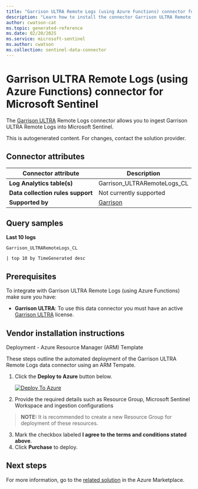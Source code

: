 ```yaml
---
title: "Garrison ULTRA Remote Logs (using Azure Functions) connector for Microsoft Sentinel"
description: "Learn how to install the connector Garrison ULTRA Remote Logs (using Azure Functions) to connect your data source to Microsoft Sentinel."
author: cwatson-cat
ms.topic: generated-reference
ms.date: 02/20/2025
ms.service: microsoft-sentinel
ms.author: cwatson
ms.collection: sentinel-data-connector
---
```


# Garrison ULTRA Remote Logs (using Azure Functions) connector for Microsoft Sentinel

The [Garrison ULTRA](https://www.garrison.com/en/garrison-ultra-cloud-platform) Remote Logs connector allows you to ingest Garrison ULTRA Remote Logs into Microsoft Sentinel.

This is autogenerated content. For changes, contact the solution provider.

## Connector attributes

| Connector attribute | Description |
| --- | --- |
| **Log Analytics table(s)** | Garrison_ULTRARemoteLogs_CL<br/> |
| **Data collection rules support** | Not currently supported |
| **Supported by** | [Garrison](https://support.ultra.garrison.com) |

## Query samples

**Last 10 logs**

   ```kusto
Garrison_ULTRARemoteLogs_CL
 
   | top 10 by TimeGenerated desc
   ```



## Prerequisites

To integrate with Garrison ULTRA Remote Logs (using Azure Functions) make sure you have: 

- **Garrison ULTRA**: To use this data connector you must have an active [Garrison ULTRA](https://www.garrison.com/en/garrison-ultra-cloud-platform) license.


## Vendor installation instructions

Deployment - Azure Resource Manager (ARM) Template

These steps outline the automated deployment of the Garrison ULTRA Remote Logs data connector using an ARM Tempate.

1. Click the **Deploy to Azure** button below. 

	[![Deploy To Azure](https://aka.ms/deploytoazurebutton)](https://portal.azure.com/#create/Microsoft.Template/uri/https%3A%2F%2Fraw.githubusercontent.com%2FAzure%2FAzure-Sentinel%2Frefs%2Fheads%2Fmaster%2FSolutions%2FGarrison%2520ULTRA%2FData%2520Connectors%2FGarrisonULTRARemoteLogs%2Fazuredeploy_DataCollectionResources.json) 			
2. Provide the required details such as Resource Group, Microsoft Sentinel Workspace and ingestion configurations 
> **NOTE:** It is recommended to create a new Resource Group for deployment of these resources.
3. Mark the checkbox labeled **I agree to the terms and conditions stated above**. 
4. Click **Purchase** to deploy.



## Next steps

For more information, go to the [related solution](https://azuremarketplace.microsoft.com/en-us/marketplace/apps/garrisontechnologyltd1725375696148.microsoft-sentinel-solution-garrison-ultra?tab=Overview) in the Azure Marketplace.
